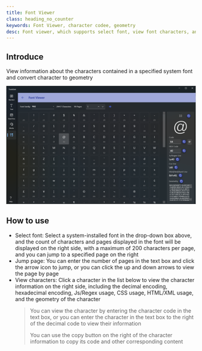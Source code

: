 ```yaml
---
title: Font Viewer
class: heading_no_counter
keywords: Font Viewer, character codee, geometry  
desc: Font viewer, which supports select font, view font characters, and convert to geometry
---
```


## Introduce

View information about the characters contained in a specified system font and convert character to geometry

![](../../assets/images/ToolsSet/TSOFont.png)

## How to use

* Select font: Select a system-installed font in the drop-down box above, and the count of characters and pages displayed in the font will be displayed on the right side, with a maximum of 200 characters per page, and you can jump to a specified page on the right
* Jump page: You can enter the number of pages in the text box and click the arrow icon to jump, or you can click the up and down arrows to view the page by page
* View characters: Click a character in the list below to view the character information on the right side, including the decimal encoding, hexadecimal encoding, Js/Regex usage, CSS usage, HTML/XML usage, and the geometry of the character
  > You can view the character by entering the character code in the text box, or you can enter the character in the text box to the right of the decimal code to view their information
  >
  > You can use the copy button on the right of the character information to copy its code and other corresponding content
